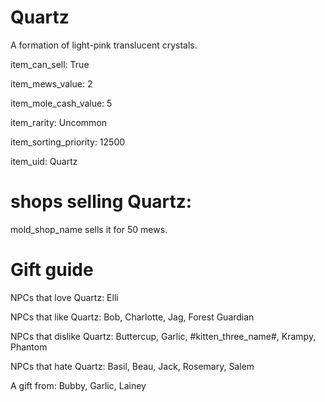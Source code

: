 # Quartz

A formation of light-pink translucent crystals.

item_can_sell: True

item_mews_value: 2

item_mole_cash_value: 5

item_rarity: Uncommon

item_sorting_priority: 12500

item_uid: Quartz

# shops selling Quartz:

mold_shop_name sells it for 50 mews.

# Gift guide

NPCs that love Quartz: Elli

NPCs that like Quartz: Bob, Charlotte, Jag, Forest Guardian

NPCs that dislike Quartz: Buttercup, Garlic, #kitten_three_name#, Krampy, Phantom

NPCs that hate Quartz: Basil, Beau, Jack, Rosemary, Salem

A gift from: Bubby, Garlic, Lainey
